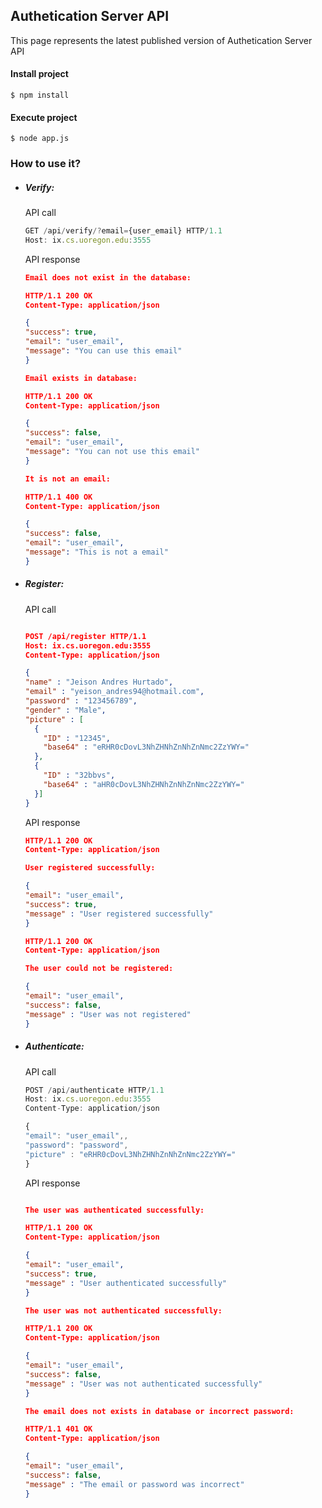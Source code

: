 ## Authetication Server API
This page represents the latest published version of Authetication Server API

#### Install project

```
$ npm install
```

#### Execute project
```
$ node app.js
```

### How to use it?

- ##### Verify:

    API call

    ```javascript
  GET /api/verify/?email={user_email} HTTP/1.1
  Host: ix.cs.uoregon.edu:3555
    ```

    API response

    ```json
  Email does not exist in the database:

  HTTP/1.1 200 OK
  Content-Type: application/json

  {
    "success": true,
    "email": "user_email",
    "message": "You can use this email"
  }
  
  Email exists in database:

  HTTP/1.1 200 OK
  Content-Type: application/json

  {
    "success": false,
    "email": "user_email",
    "message": "You can not use this email"
  }
  
  It is not an email:

  HTTP/1.1 400 OK
  Content-Type: application/json

  {
    "success": false,
    "email": "user_email",
    "message": "This is not a email"
  }
    ```

- ##### Register:

    API call
    ```json

  POST /api/register HTTP/1.1
  Host: ix.cs.uoregon.edu:3555
  Content-Type: application/json

  {
    "name" : "Jeison Andres Hurtado",
    "email" : "yeison_andres94@hotmail.com",
    "password" : "123456789",
    "gender" : "Male",
    "picture" : [
      {
        "ID" : "12345",
        "base64" : "eRHR0cDovL3NhZHNhZnNhZnNmc2ZzYWY="
      },
      {
        "ID" : "32bbvs",
        "base64" : "aHR0cDovL3NhZHNhZnNhZnNmc2ZzYWY="
      }]
  }
    ```
    API response

    ```json
  HTTP/1.1 200 OK
  Content-Type: application/json

  User registered successfully:

  {
    "email": "user_email",
    "success": true,
    "message" : "User registered successfully"
  }

  HTTP/1.1 200 OK
  Content-Type: application/json

  The user could not be registered:

  {
    "email": "user_email",
    "success": false,
    "message" : "User was not registered"
  }
    ```

- ##### Authenticate:

    API call
    ```javascript
  POST /api/authenticate HTTP/1.1
  Host: ix.cs.uoregon.edu:3555
  Content-Type: application/json

  {
    "email": "user_email",,
    "password": "password",
    "picture" : "eRHR0cDovL3NhZHNhZnNhZnNmc2ZzYWY="
  }
    ```

    API response
    ```json
    
  The user was authenticated successfully:
  
  HTTP/1.1 200 OK
  Content-Type: application/json

  {
    "email": "user_email",
    "success": true,
    "message" : "User authenticated successfully"
  }

  The user was not authenticated successfully:
  
  HTTP/1.1 200 OK
  Content-Type: application/json

  {
    "email": "user_email",
    "success": false,
    "message" : "User was not authenticated successfully"
  }

  The email does not exists in database or incorrect password:
  
  HTTP/1.1 401 OK
  Content-Type: application/json

  {
    "email": "user_email",
    "success": false,
    "message" : "The email or password was incorrect"
  }
    ```
